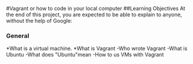#Vagrant or how to code in your local computer
##Learning Objectives
At the end of this project, you are expected to be able to explain to anyone, without the help of Google:
### General
*What is a virtual machine.
*What is Vagrant
-Who wrote Vagrant
-What is Ubuntu
-What does "Ubuntu"mean
-How to us VMs with Vagrant
